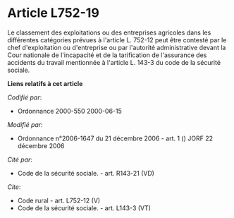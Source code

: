 # Article L752-19

Le classement des exploitations ou des entreprises agricoles dans les différentes catégories prévues à l'article L. 752-12
peut être contesté par le chef d'exploitation ou d'entreprise ou par l'autorité administrative devant la Cour nationale de
l'incapacité et de la tarification de l'assurance des accidents du travail mentionnée à l'article L. 143-3 du code de la
sécurité sociale.

**Liens relatifs à cet article**

_Codifié par_:

  - Ordonnance 2000-550 2000-06-15

_Modifié par_:

  - Ordonnance n°2006-1647 du 21 décembre 2006 - art. 1 () JORF 22 décembre 2006

_Cité par_:

  - Code de la sécurité sociale. - art. R143-21 (VD)

_Cite_:

  - Code rural - art. L752-12 (V)
  - Code de la sécurité sociale. - art. L143-3 (VT)
